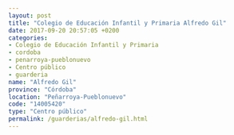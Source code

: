 ```yaml
---
layout: post
title: "Colegio de Educación Infantil y Primaria Alfredo Gil"
date: 2017-09-20 20:57:05 +0200
categories:
- Colegio de Educación Infantil y Primaria
- cordoba
- penarroya-pueblonuevo
- Centro público
- guarderia
name: "Alfredo Gil"
province: "Córdoba"
location: "Peñarroya-Pueblonuevo"
code: "14005420"
type: "Centro público"
permalink: /guarderias/alfredo-gil.html
---
```

